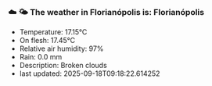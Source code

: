 ### ☁️ 🌤️  The weather in Florianópolis is: Florianópolis

- Temperature: 17.15°C
- On flesh: 17.45°C
- Relative air humidity: 97%
- Rain: 0.0 mm
- Description: Broken clouds
- last updated: 2025-09-18T09:18:22.614252
